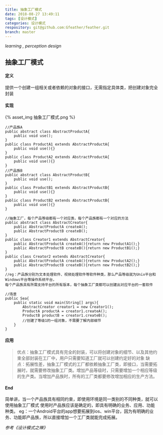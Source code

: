 ```yaml
---
title: 抽象工厂模式
date: 2018-08-27 13:49:11
tags: [设计模式]
categories: 设计模式
respository: git@github.com:Gfeather/feather.git
branch: master
---
```

*learning ,  perception design* 

## 抽象工厂模式

#### 定义
提供一个创建一组相关或者依赖的对象的接口，无需指定具体类，把创建对象完全封装

#### 实现

{% asset_img 抽象工厂模式.png %}

```
//产品族A
public abstract class AbstractProductA{
	public void use();
} 
public class ProductA1 extends AbstractProductA{
	public void use(){}
}
public class ProductA2 extends AbstractProductA{
	public void use(){}
}
//产品族B
public abstract class AbstractProductB{
	public void use();
} 
public class ProductB1 extends AbstractProductB{
	public void use(){}
}
public class ProductB2 extends AbstractProductB{
	public void use(){}
}
```
```
//抽象工厂，每个产品等级都有一个对应类，每个产品族都有一个对应的方法
public abstract class AbstractCreator{
	public AbstractProductA createA();
	public AbstractProductB createB();
}
public class Creator1 extends AbstractCreator{
	public AbstractProductA createA(){return new ProductA1();}
	public AbstractProductB createB(){return new ProductB1();}
}
public class Creator2 extends AbstractCreator{
	public AbstractProductA createA(){return new ProductA2();}
	public AbstractProductB createB(){return new ProductB2();}
}
//eg：产品族分别为文本处理软件、视频处理软件等软件种类，那么产品等级就为Unix平台和Windows平台等操作系统平台，
每个产品族具有所需支持平台的所有版本，每个抽象工厂类都可以创建出对应平台的一套软件
```
```
//场景
public Sea{
	public static void main(String[] args){
		AbstractCreator creator1 = new Creator1();
		ProductA productA = creator1.createA();
		ProductB productB = creator1.createB();
		//创建了等级1的一组对象，不需要了解内部细节
	}
}
```

#### 应用
>  优点：抽象工厂模式具有完全的封装，可以将创建对象的细节、以及其他约束全部封装在工厂中，用户只需要知道工厂就可以创建约定好的对象
>  缺点：拓展性差，抽象工厂模式的工厂都依赖抽象工厂类，即接口，当需要拓展时，就需要修改抽象工厂类。增加产品等级时，只需要增加一个相应等级的生产类。当增加产品族时，所有的工厂类都要修改增加相应的生产方法。

#### End
简单讲，当一个产品族具有相同约束，即使用环境是同一类别的不同种类，就可以使用抽象工厂模式
使用时产品族应该是确定的，即具有明确的业务、应用、功能种类。
eg：一个Android平台的app想要拓展到ios、win平台，因为有明确的业务、功能即产品族，所以直接增加一个工厂类就能完成拓展。


*参考《设计模式之禅》*